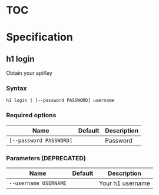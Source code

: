 # TOC



# Specification

## h1 login

Obtain your apiKey

### Syntax

```h1 login | [--password PASSWORD] username```

### Required options

| Name | Default | Description | 
| ---- | ------- | ----------- |
| ```[--password PASSWORD]``` |  | Password |

### Parameters (DEPRECATED)

| Name | Default | Description | 
| ---- | ------- | ----------- |
| ```--username USERNAME``` |  | Your h1 username |

